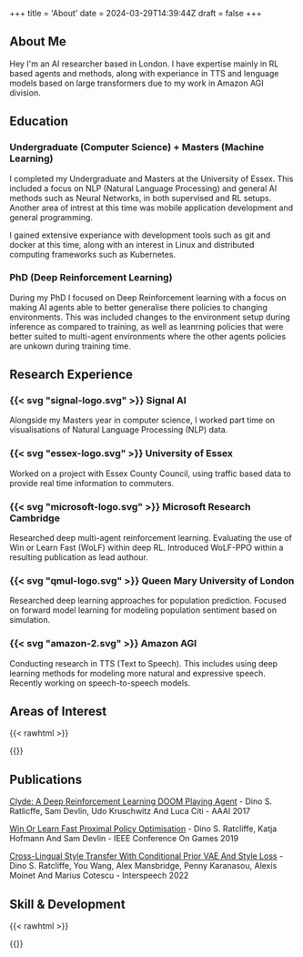 +++
title = 'About'
date = 2024-03-29T14:39:44Z
draft = false
+++
## About Me

Hey I'm an AI researcher based in London. I have expertise mainly in RL based agents and methods, along with experiance in TTS and lenguage models based on large transformers due to my work in Amazon AGI division. 

## Education

### Undergraduate (Computer Science) + Masters (Machine Learning)

I completed my Undergraduate and Masters at the University of Essex. This included a focus on NLP (Natural Language Processing) and general AI methods such as Neural Networks, in both supervised and RL setups. Another area of intrest at this time was mobile application development and general programming. 

I gained extensive experiance with development tools such as git and docker at this time, along with an interest in Linux and distributed computing frameworks such as Kubernetes.

### PhD (Deep Reinforcement Learning)

During my PhD I focused on Deep Reinforcement learning with a focus on making AI agents able to better generalise there policies to changing environments. This was included changes to the environment setup during inference as compared to training, as well as leanrning policies that were better suited to multi-agent environments where the other agents policies are unkown during training time. 

## Research Experience
### {{< svg "signal-logo.svg" >}} Signal AI

Alongside my Masters year in computer science, I worked part time on visualisations of Natural Language Processing (NLP) data.

### {{< svg "essex-logo.svg" >}} University of Essex

Worked on a project with Essex County Council, using traffic based data to provide real time information to commuters.

### {{< svg "microsoft-logo.svg" >}} Microsoft Research Cambridge

Researched deep multi-agent reinforcement learning. Evaluating the use of Win or Learn Fast (WoLF) within deep RL. Introduced WoLF-PPO within a resulting publication as lead authour.

### {{< svg "qmul-logo.svg" >}} Queen Mary University of London
Researched deep learning approaches for population prediction. Focused on forward model learning for modeling population sentiment based on simulation.

### {{< svg "amazon-2.svg" >}} Amazon AGI
Conducting research in TTS (Text to Speech). This includes using deep learning methods for modeling more natural and expressive speech. Recently working on speech-to-speech models.

## Areas of Interest
{{< rawhtml >}}
<div style="width: 70%; margin: auto">
<dinoai-force-graph></dinoai-force-graph>
</div>
{{</ rawhtml >}}

## Publications
[Clyde: A Deep Reinforcement Learning DOOM Playing Agent](http://google.com) - Dino S. Ratlicffe, Sam Devlin, Udo Kruschwitz And Luca Citi - AAAI 2017

[Win Or Learn Fast Proximal Policy Optimisation](http://google.com) - Dino S. Ratcliffe, Katja Hofmann And Sam Devlin - IEEE Conference On Games 2019

[Cross-Lingual Style Transfer With Conditional Prior VAE And Style Loss](http://google.com) - Dino S. Ratcliffe, You Wang, Alex Mansbridge, Penny Karanasou, Alexis Moinet And Marius Cotescu - Interspeech 2022


## Skill & Development
{{< rawhtml >}}
<div style="max-width: 28em;">
<dinoai-radar-chart></dinoai-radar-chart>
</div>
{{</ rawhtml >}}

